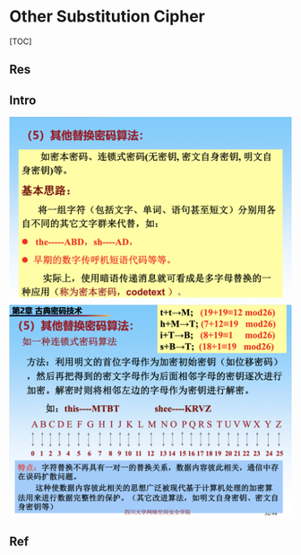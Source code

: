 # Other Substitution Cipher

[TOC]



## Res


## Intro
![](../../../../../../Assets/Pics/Screenshot%202023-03-22%20at%203.42.45%20PM.png)
![](../../../../../../Assets/Pics/Screenshot%202023-03-22%20at%203.43.00%20PM.png)



## Ref

